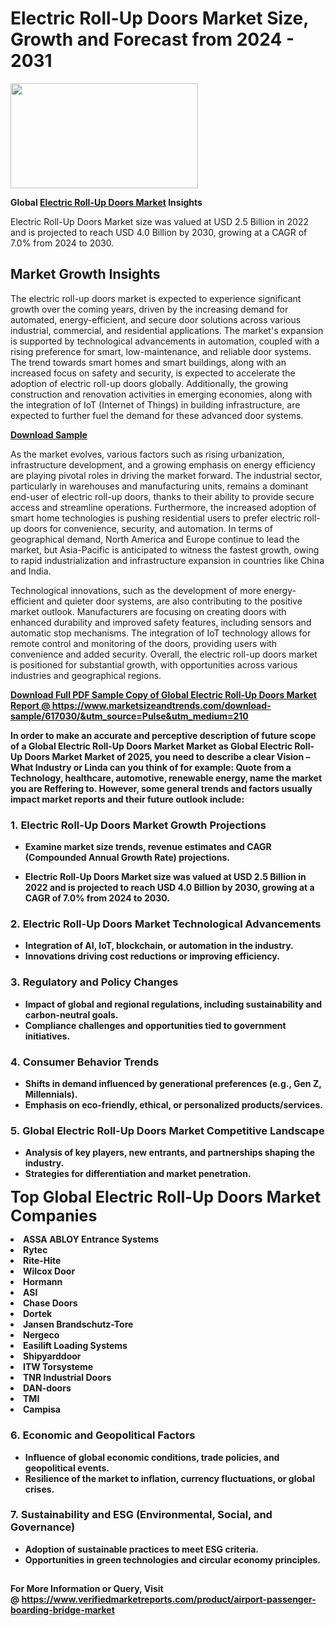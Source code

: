 <H1>Electric Roll-Up Doors Market Size, Growth and Forecast from 2024 - 2031</H1><img class="aligncenter size-medium wp-image-584254" src="https://thirdeyenews.in/wp-content/uploads/2024/09/Global-Market-Research-300x168.jpeg" alt="" width="300" height="168" /><p><strong>Global&nbsp;<a href="https://www.marketsizeandtrends.com/download-sample/617030/&amp;utm_source=Pulse&amp;utm_medium=210">Electric Roll-Up Doors Market</a> Insights</strong></p><p>Electric Roll-Up Doors Market size was valued at USD 2.5 Billion in 2022 and is projected to reach USD 4.0 Billion by 2030, growing at a CAGR of 7.0% from 2024 to 2030.</p><p><h2>Market Growth Insights</h2> <p>The electric roll-up doors market is expected to experience significant growth over the coming years, driven by the increasing demand for automated, energy-efficient, and secure door solutions across various industrial, commercial, and residential applications. The market's expansion is supported by technological advancements in automation, coupled with a rising preference for smart, low-maintenance, and reliable door systems. The trend towards smart homes and smart buildings, along with an increased focus on safety and security, is expected to accelerate the adoption of electric roll-up doors globally. Additionally, the growing construction and renovation activities in emerging economies, along with the integration of IoT (Internet of Things) in building infrastructure, are expected to further fuel the demand for these advanced door systems.</p> <p><strong><a href="#">Download Sample</a></strong></p> <p>As the market evolves, various factors such as rising urbanization, infrastructure development, and a growing emphasis on energy efficiency are playing pivotal roles in driving the market forward. The industrial sector, particularly in warehouses and manufacturing units, remains a dominant end-user of electric roll-up doors, thanks to their ability to provide secure access and streamline operations. Furthermore, the increased adoption of smart home technologies is pushing residential users to prefer electric roll-up doors for convenience, security, and automation. In terms of geographical demand, North America and Europe continue to lead the market, but Asia-Pacific is anticipated to witness the fastest growth, owing to rapid industrialization and infrastructure expansion in countries like China and India.</p> <p>Technological innovations, such as the development of more energy-efficient and quieter door systems, are also contributing to the positive market outlook. Manufacturers are focusing on creating doors with enhanced durability and improved safety features, including sensors and automatic stop mechanisms. The integration of IoT technology allows for remote control and monitoring of the doors, providing users with convenience and added security. Overall, the electric roll-up doors market is positioned for substantial growth, with opportunities across various industries and geographical regions.</p> <p><strong><a href="#"></p><p><span class=""><strong>Download Full PDF Sample Copy of Global Electric Roll-Up Doors Market Report</strong> @ <a href="https://www.marketsizeandtrends.com/download-sample/617030/&amp;utm_source=Pulse&amp;utm_medium=210" target="_blank">https://www.marketsizeandtrends.com/download-sample/617030/&amp;utm_source=Pulse&amp;utm_medium=210</a></span></p><p>In order to make an accurate and perceptive description of future scope of a Global&nbsp;Electric Roll-Up Doors Market Market as Global&nbsp;Electric Roll-Up Doors Market Market of 2025, you need to describe a clear Vision &ndash; What Industry or Linda can you think of for example: Quote from a Technology, healthcare, automotive, renewable energy, name the market you are Reffering to. However, some general trends and factors usually impact market reports and their future outlook include:</p><h3>1.&nbsp;<strong>Electric Roll-Up Doors Market Growth Projections</strong></h3><ul><li>Examine market size trends, revenue estimates and CAGR (Compounded Annual Growth Rate) projections.</li><li><p>Electric Roll-Up Doors Market size was valued at USD 2.5 Billion in 2022 and is projected to reach USD 4.0 Billion by 2030, growing at a CAGR of 7.0% from 2024 to 2030.</p></li></ul><h3>2.&nbsp;<strong>Electric Roll-Up Doors Market Technological Advancements</strong></h3><ul><li>Integration of AI, IoT, blockchain, or automation in the industry.</li><li>Innovations driving cost reductions or improving efficiency.</li></ul><h3>3.&nbsp;<strong>Regulatory and Policy Changes</strong></h3><ul><li>Impact of global and regional regulations, including sustainability and carbon-neutral goals.</li><li>Compliance challenges and opportunities tied to government initiatives.</li></ul><h3>4.&nbsp;<strong>Consumer Behavior Trends</strong></h3><ul><li>Shifts in demand influenced by generational preferences (e.g., Gen Z, Millennials).</li><li>Emphasis on eco-friendly, ethical, or personalized products/services.</li></ul><h3>5.&nbsp;<strong>Global Electric Roll-Up Doors Market Competitive Landscape</strong></h3><ul><li>Analysis of key players, new entrants, and partnerships shaping the industry.</li><li>Strategies for differentiation and market penetration.</li></ul><p data-pm-slice="1 1 []"><span style="color: inherit; font-family: inherit; font-size: 25px;">Top Global Electric Roll-Up Doors Market Companies</span></p><div class="" data-test-id=""><p><li>ASSA ABLOY Entrance Systems</li><li> Rytec</li><li> Rite-Hite</li><li> Wilcox Door</li><li> Hormann</li><li> ASI</li><li> Chase Doors</li><li> Dortek</li><li> Jansen Brandschutz-Tore</li><li> Nergeco</li><li> Easilift Loading Systems</li><li> Shipyarddoor</li><li> ITW Torsysteme</li><li> TNR Industrial Doors</li><li> DAN-doors</li><li> TMI</li><li> Campisa</li></p></div><h3>6.&nbsp;<strong>Economic and Geopolitical Factors</strong></h3><ul><li>Influence of global economic conditions, trade policies, and geopolitical events.</li><li>Resilience of the market to inflation, currency fluctuations, or global crises.</li></ul><h3>7.&nbsp;<strong>Sustainability and ESG (Environmental, Social, and Governance)</strong></h3><ul><li>Adoption of sustainable practices to meet ESG criteria.</li><li>Opportunities in green technologies and circular economy principles.</li></ul><h2><strong style="font-size: 14px;">For More Information or Query, Visit @&nbsp;</strong><a style="background-color: #ffffff; font-size: 14px;" href="https://www.marketsizeandtrends.com/report/electric-roll-up-doors-market/" target="_blank">https://www.verifiedmarketreports.com/product/airport-passenger-boarding-bridge-market</a></h2>
